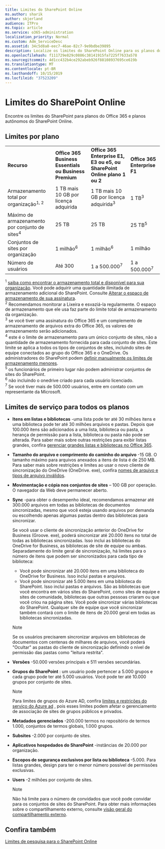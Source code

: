 ```yaml
---
title: Limites do SharePoint Online
ms.author: sharik
author: skjerland
audience: ITPro
ms.topic: article
ms.service: o365-administration
localization_priority: Normal
ms.custom: Adm_ServiceDesc
ms.assetid: 34c5d8a8-eec7-46ae-82c7-9e9bdbe39895
description: Localize os limites do SharePoint Online para os planos do Office 365 Enterprise e os planos autônomos.
ms.openlocfilehash: f111729e829c0886c38141915fa7225f7633a578
ms.sourcegitcommit: 4d1cc432b4ce292abeb926f88108937695ce619b
ms.translationtype: MT
ms.contentlocale: pt-BR
ms.lasthandoff: 10/15/2019
ms.locfileid: "37523209"
---
```

# <a name="sharepoint-online-limits"></a>Limites do SharePoint Online 

Encontre os limites do SharePoint para planos do Office 365 e planos autônomos do SharePoint Online.
  
## <a name="limits-by-plan"></a>Limites por plano 

|||||
|:-----|:-----|:-----|:-----|
|**Recurso** <br/> |**Office 365 Business Essentials ou Business Premium** <br/> |**Office 365 Enterprise E1, E3 ou e5, ou SharePoint Online plano 1 ou 2** <br/> | **Office 365 Enterprise F1** <br/> |
|Armazenamento total por organização<sup>1, 2</sup> <br/> |1 TB mais 10 GB por licença adquirida  <br/> |1 TB mais 10 GB por licença adquirida<sup>3</sup> <br/> |1 TB<sup>3</sup> <br/> |
|Máximo de armazenamento por conjunto de sites<sup>4</sup><br/> |25 TB <br/> |25 TB <br/> |25 TB<sup>5</sup> <br/> |
|Conjuntos de sites por organização  <br/> |1 milhão<sup>6</sup> <br/> |1 milhão<sup>6</sup> <br/> |1 milhão<br/> |
|Número de usuários  <br/> |Até 300  <br/> |1 a 500.000<sup>7</sup> <br/> |1 a 500.000<sup>7</sup> <br/> |
   
<sup>1</sup> [saiba como encontrar o armazenamento total e disponível para sua organização](/sharepoint/manage-site-collection-storage-limits). Você pode adquirir uma quantidade ilimitada de armazenamento adicional do SharePoint. Consulte [Alterar o espaço de armazenamento de sua assinatura](/office365/admin/subscriptions-and-billing/add-storage-space). 
<br/><sup>2</sup> Recomendamos monitorar a Lixeira e esvaziá-la regularmente. O espaço de armazenamento que ele usa faz parte do limite total de armazenamento da organização. 
<br/> <sup>3</sup> se você tiver uma assinatura do Office 365 e um complemento de armazenamento de arquivos extra do Office 365, os valores de armazenamento serão adicionados. 
<br/> <sup>4</sup> este é o limite de armazenamento para um único conjunto de sites, não a quantidade de armazenamento fornecida para cada conjunto de sites. Este limite se aplica a todos os tipos de conjuntos de sites, incluindo sites de equipe conectados ao grupo do Office 365 e o OneDrive. Os administradores do SharePoint podem [definir manualmente os limites de armazenamento menores](/sharepoint/manage-site-collection-storage-limits#manage-individual-site-storage-limits). 
<br/> <sup>5</sup> os funcionários de primeiro lugar não podem administrar conjuntos de sites do SharePoint. 
<br/> <sup>6</sup> não incluindo o onedrive criado para cada usuário licenciado. 
<br/> <sup>7</sup> Se você tiver mais de 500.000 usuários, entre em contato com um representante da Microsoft. 
  
## <a name="service-limits-for-all-plans"></a>Limites de serviço para todos os planos

- **Itens em listas e bibliotecas** -uma lista pode ter até 30 milhões itens e uma biblioteca pode ter até 30 milhões arquivos e pastas. Depois que 100.000 itens são adicionados a uma lista, biblioteca ou pasta, a herança de permissão para a lista, biblioteca ou pasta não pode ser alterada. Para saber mais sobre outras restrições para exibir listas grandes, confira [gerenciar grandes listas e bibliotecas no Office 365](https://support.office.com/article/b4038448-ec0e-49b7-b853-679d3d8fb784). 

- **Tamanho do arquivo e comprimento do caminho do arquivo** -15 GB. O tamanho máximo para arquivos anexados a itens de lista é de 250 MB. Para saber mais sobre restrições e limites ao usar o novo cliente de sincronização do OneDrive (OneDrive. exe), confira [nomes de arquivo e tipos de arquivo inválidos](https://support.office.com/article/64883a5d-228e-48f5-b3d2-eb39e07630fa).

- **Movimentação e cópia nos conjuntos de sites** – 100 GB por operação. O navegador da Web deve permanecer aberto.

- **Sync** -para obter o desempenho ideal, recomendamos armazenar até 300.000 arquivos em todas as bibliotecas de documentos sincronizadas, mesmo que você esteja usando arquivos por demanda ou escolhendo apenas algumas pastas dentro das bibliotecas para sincronizar.

    Se você usar o cliente de sincronização anterior do OneDrive for Business (Groove. exe), poderá sincronizar até 20.000 itens no total de todas as bibliotecas sincronizadas. Isso inclui as bibliotecas do OneDrive for Business, as bibliotecas de site de equipe ou ambas. Separadamente do limite geral de sincronização, há limites para o número de itens que podem ser sincronizados para cada tipo de biblioteca:
    - Você pode sincronizar até 20.000 itens em uma biblioteca do OneDrive for Business. Isso inclui pastas e arquivos. 
    - Você pode sincronizar até 5.000 itens em uma biblioteca do SharePoint. Isso inclui pastas e arquivos. São as bibliotecas que você encontra em vários sites do SharePoint, como sites de equipe e sites de comunidade, bibliotecas que outras pessoas criaram ou que você criou na página sites. Você pode sincronizar várias bibliotecas do SharePoint. Qualquer site de equipe que você sincronizar também contará com o limite de itens de 20.000 geral em todas as bibliotecas sincronizadas.

    > [!NOTE]
    > Se os usuários precisarem sincronizar arquivos em bibliotecas de documentos com centenas de milhares de arquivos, você poderá "Ocultar" as pastas do cliente de sincronização definindo o nível de permissão das pastas como "leitura restrita". 

- **Versões** -50.000 versões principais e 511 versões secundárias.

- **Grupos do SharePoint** : um usuário pode pertencer a 5.000 grupos e cada grupo pode ter até 5.000 usuários. Você pode ter até 10.000 grupos por conjunto de sites.
    > [!NOTE]
    > Para limites de grupos do Azure AD, confira [limites e restrições do serviço do Azure ad](https://docs.microsoft.com/azure/active-directory/users-groups-roles/directory-service-limits-restrictions) , pois esses limites podem afetar o gerenciamento de associação de sites de grupos públicos e privados. 
- **Metadados gerenciados** -200.000 termos no repositório de termos 1.000, conjuntos de termos globais, 1.000 grupos.

- **Subsites** -2.000 por conjunto de sites.

- **Aplicativos hospedados do SharePoint** -instâncias de 20.000 por organização.

- **Escopos de segurança exclusivos por lista ou biblioteca** -5.000. Para listas grandes, design para ter o menor número possível de permissões exclusivas.

- **Users** -2 milhões por conjunto de sites.
    > [!NOTE]
    > Não há limite para o número de convidados que você pode convidar para os conjuntos de sites do SharePoint. Para obter mais informações sobre o compartilhamento externo, consulte [visão geral do compartilhamento externo](https://docs.microsoft.com/sharepoint/external-sharing-overview).
## <a name="see-also"></a>Confira também

[Limites de pesquisa para o SharePoint Online](https://docs.microsoft.com/sharepoint/search-limits)
